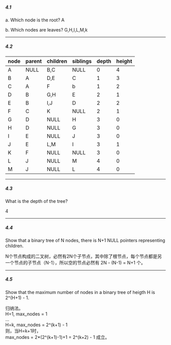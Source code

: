 ##### 4.1

a. Which node is the root?
A

b. Which nodes are leaves?
G,H,I,L,M,k

---

##### 4.2

node|parent|children|siblings|depth|height
----|------|--------|--------|-----|------
A|NULL|B,C|NULL|0|4
B|A|D,E|C|1|3
C|A|F|b|1|2
D|B|G,H|E|2|1
E|B|I,J|D|2|2
F|C|K|NULL|2|1
G|D|NULL|H|3|0
H|D|NULL|G|3|0
I|E|NULL|J|3|0
J|E|L,M|I|3|1
K|F|NULL|NULL|3|0
L|J|NULL|M|4|0
M|J|NULL|L|4|0

---

##### 4.3

What is the depth of the tree?

4

---

##### 4.4

Show that a binary tree of N nodes, there is N+1 NULL pointers representing children.

N个节点构成的二叉树，必然有2N个子节点，其中除了根节点，每个节点都是另一个节点的子节点（N-1），所以空的节点必然有 2N - (N-1) = N+1 个。

---

##### 4.5

Show that the maximum number of nodes in a binary tree of heigth H is 2^(H+1) - 1.

归纳法。  
H=1, max_nodes = 1  
...  
H=k, max_nodes = 2^(k+1) - 1  
则，当H=k+1时，  
max_nodes = 2*(2^(k+1)-1)+1 = 2^(k+2) - 1
成立。

